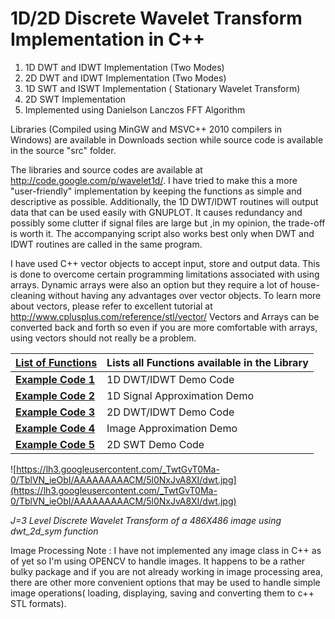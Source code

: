 # 1D/2D Discrete Wavelet Transform Implementation in C++ #

  1. 1D DWT and IDWT Implementation (Two Modes)
  1. 2D DWT and IDWT Implementation (Two Modes)
  1. 1D SWT and ISWT Implementation ( Stationary Wavelet Transform)
  1. 2D SWT Implementation
  1. Implemented using Danielson Lanczos FFT Algorithm

Libraries (Compiled using MinGW and MSVC++ 2010 compilers in Windows) are available in Downloads section while source code is available in the source "src" folder.

The libraries and source codes are available at http://code.google.com/p/wavelet1d/. I have tried to make this a more "user-friendly" implementation by keeping the functions as simple and descriptive as possible. Additionally, the 1D DWT/IDWT routines will output data that can be used easily with GNUPLOT. It causes redundancy and possibly some clutter if signal files are large but ,in my opinion, the trade-off is worth it. The accompanying script also works best only when DWT and IDWT routines are called in the same program.

I have used C++ vector objects to accept input, store and output data. This is done to overcome certain programming limitations associated with using arrays. Dynamic arrays were also an option but they require a lot of house-cleaning without having any advantages over vector objects. To learn more about vectors, please refer to excellent tutorial at http://www.cplusplus.com/reference/stl/vector/ Vectors and Arrays can be converted back and forth so even if you are more comfortable with arrays, using vectors should not really be a problem.

|**[List of Functions](http://code.google.com/p/wavelet1d/wiki/Functions)**| Lists all Functions available in the Library|
|:-------------------------------------------------------------------------|:--------------------------------------------|
|**[Example Code 1](http://code.google.com/p/wavelet1d/wiki/1DDWTdemo)**| 1D DWT/IDWT Demo Code|
|**[Example Code 2](http://code.google.com/p/wavelet1d/wiki/1DAppx)**| 1D Signal Approximation Demo|
|**[Example Code 3](http://code.google.com/p/wavelet1d/wiki/2DDWTdemo)**| 2D DWT/IDWT Demo Code|
|**[Example Code 4](http://code.google.com/p/wavelet1d/wiki/2DAppx)**| Image Approximation Demo|
|**[Example Code 5](http://code.google.com/p/wavelet1d/wiki/2DSWTdemo)**| 2D SWT Demo Code|

![https://lh3.googleusercontent.com/_TwtGvT0Ma-0/TblVN_ieObI/AAAAAAAAACM/5l0NxJvA8XI/dwt.jpg](https://lh3.googleusercontent.com/_TwtGvT0Ma-0/TblVN_ieObI/AAAAAAAAACM/5l0NxJvA8XI/dwt.jpg)

_J=3 Level Discrete Wavelet Transform of a 486X486 image using dwt\_2d\_sym function_

Image Processing Note : I have not implemented any image class in C++ as of yet so I'm using OPENCV to handle images. It happens to be a rather bulky package and if you are not already working in image processing area, there are other more convenient options that may be used to handle simple image operations( loading, displaying, saving and converting them to c++ STL formats).